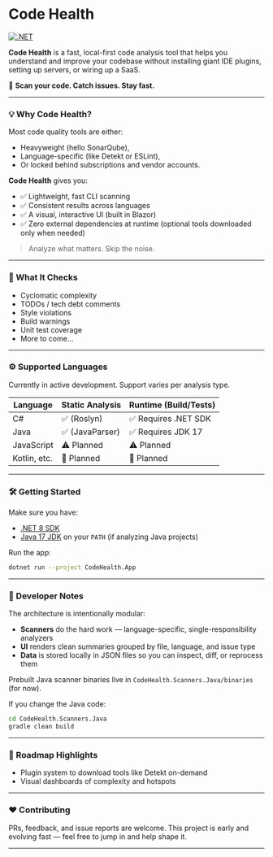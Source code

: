 # Code Health

[![.NET](https://github.com/blueheron786/code-health/actions/workflows/dotnet.yml/badge.svg)](https://github.com/blueheron786/code-health/actions/workflows/dotnet.yml)

**Code Health** is a fast, local-first code analysis tool that helps you understand and improve your codebase without installing giant IDE plugins, setting up servers, or wiring up a SaaS.

🚀 **Scan your code. Catch issues. Stay fast.**

---

### 💡 Why Code Health?

Most code quality tools are either:
- Heavyweight (hello SonarQube),
- Language-specific (like Detekt or ESLint),
- Or locked behind subscriptions and vendor accounts.

**Code Health** gives you:
- ✅ Lightweight, fast CLI scanning
- ✅ Consistent results across languages
- ✅ A visual, interactive UI (built in Blazor)
- ✅ Zero external dependencies at runtime (optional tools downloaded only when needed)

> Analyze what matters. Skip the noise.

---

### 🧠 What It Checks

- Cyclomatic complexity
- TODOs / tech debt comments
- Style violations
- Build warnings
- Unit test coverage
- More to come...

---

### ⚙️ Supported Languages

Currently in active development. Support varies per analysis type.

| Language    | Static Analysis | Runtime (Build/Tests) |
|-------------|-----------------|------------------------|
| C#          | ✅ (Roslyn)     | ✅ Requires .NET SDK   |
| Java        | ✅ (JavaParser) | ✅ Requires JDK 17     |
| JavaScript  | ⚠️ Planned      | ⚠️ Planned             |
| Kotlin, etc.| 🚧 Planned      | 🚧 Planned             |
---

### 🛠️ Getting Started

Make sure you have:
- [.NET 8 SDK](https://dotnet.microsoft.com/en-us/download)
- [Java 17 JDK](https://adoptium.net/) on your `PATH` (if analyzing Java projects)

Run the app:
```bash
dotnet run --project CodeHealth.App
```

---

### 🔧 Developer Notes

The architecture is intentionally modular:

- **Scanners** do the hard work — language-specific, single-responsibility analyzers
- **UI** renders clean summaries grouped by file, language, and issue type
- **Data** is stored locally in JSON files so you can inspect, diff, or reprocess them

Prebuilt Java scanner binaries live in `CodeHealth.Scanners.Java/binaries` (for now).

If you change the Java code:
```bash
cd CodeHealth.Scanners.Java
gradle clean build
```

---

### 🚀 Roadmap Highlights

- Plugin system to download tools like Detekt on-demand
- Visual dashboards of complexity and hotspots

---

### ❤️ Contributing

PRs, feedback, and issue reports are welcome. This project is early and evolving fast — feel free to jump in and help shape it.

---


